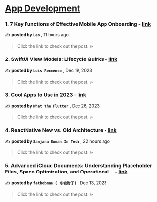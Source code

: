 
<h1><a href=https://medium.com/tag/mobile-app-development/recommended target="_blank" rel="noopener noreferrer">App Development</a></h1>
<h3>1. 7 Key Functions of Effective Mobile App Onboarding - <a href=https://medium.com/@leonid_58300/7-key-functions-of-effective-mobile-app-onboarding-cceacde5da23?source=tag_recommended_feed---------0-84----------mobile_app_development----------42e9d459_2988_4002_82e6_7dc59b0993a4------- target="_blank" rel="noopener noreferrer">link</a></h3>

✍️ **posted by `Leo`** <date> , 11 hours ago</date>

<blockquote>Click the link to check out the post. ⌲</blockquote>

<h3>2. SwiftUI View Models: Lifecycle Quirks - <a href=https://medium.com/the-swift-cooperative/swiftui-view-models-lifecycle-quirks-8dd967e84e31?source=tag_recommended_feed---------1-107----------mobile_app_development----------42e9d459_2988_4002_82e6_7dc59b0993a4------- target="_blank" rel="noopener noreferrer">link</a></h3>

✍️ **posted by `Luis Recuenco`** <date> , Dec 19, 2023</date>

<blockquote>Click the link to check out the post. ⌲</blockquote>

<h3>3. Cool Apps to Use in 2023 - <a href=https://medium.com/@flutterwtf/cool-apps-to-use-in-2023-259885581956?source=tag_recommended_feed---------2-85----------mobile_app_development----------42e9d459_2988_4002_82e6_7dc59b0993a4------- target="_blank" rel="noopener noreferrer">link</a></h3>

✍️ **posted by `What the Flutter`** <date> , Dec 26, 2023</date>

<blockquote>Click the link to check out the post. ⌲</blockquote>

<h3>4. ReactNative New vs. Old Architecture - <a href=https://medium.com/@sanjanahumanintech/reactnative-new-vs-old-architecture-2eef751d9974?source=tag_recommended_feed---------3-84----------mobile_app_development----------42e9d459_2988_4002_82e6_7dc59b0993a4------- target="_blank" rel="noopener noreferrer">link</a></h3>

✍️ **posted by `Sanjana Human In Tech`** <date> , 22 hours ago</date>

<blockquote>Click the link to check out the post. ⌲</blockquote>

<h3>5. Advanced iCloud Documents: Understanding Placeholder Files, Space Optimization, and Operational… - <a href=https://medium.com/itnext/advanced-icloud-documents-understanding-placeholder-files-space-optimization-and-operational-759b29c17e10?source=tag_recommended_feed---------4-107----------mobile_app_development----------42e9d459_2988_4002_82e6_7dc59b0993a4------- target="_blank" rel="noopener noreferrer">link</a></h3>

✍️ **posted by `fatbobman ( 东坡肘子)`** <date> , Dec 13, 2023</date>

<blockquote>Click the link to check out the post. ⌲</blockquote>

